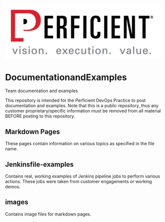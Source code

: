<p align="center">
  <img src="./images/perficientlogolarge.png">
</p>

# DocumentationandExamples
Team documentation and examples

This repository is intended for the Perficient DevOps Practice to post documentation and examples.  Note that this is a public repository, thus any customer proprietary/specific information must be removed from all material BEFORE posting to this repository.

## Markdown Pages
These pages contain information on various topics as specified in the file name.

## Jenkinsfile-examples
Contains real, working examples of Jenkins pipeline jobs to perform various actions.  These jobs were taken from customer engagements or working demos.  

## images
Contains image files for markdown pages.
